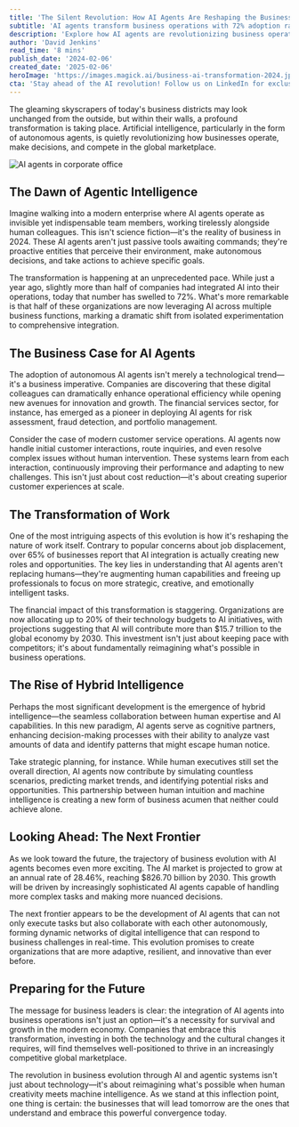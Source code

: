 ```yaml
---
title: 'The Silent Revolution: How AI Agents Are Reshaping the Business Landscape'
subtitle: 'AI agents transform business operations with 72% adoption rate and projected $15.7T economic impact'
description: 'Explore how AI agents are revolutionizing business operations, with 72% of companies now integrating AI systems. Discover how this transformation is creating new opportunities, with AI projected to contribute $15.7 trillion to the global economy by 2030, and learn about the emergence of hybrid intelligence reshaping business strategies.'
author: 'David Jenkins'
read_time: '8 mins'
publish_date: '2024-02-06'
created_date: '2025-02-06'
heroImage: 'https://images.magick.ai/business-ai-transformation-2024.jpg'
cta: 'Stay ahead of the AI revolution! Follow us on LinkedIn for exclusive insights into how AI agents are transforming businesses and shaping the future of work.'
---
```


The gleaming skyscrapers of today's business districts may look unchanged from the outside, but within their walls, a profound transformation is taking place. Artificial intelligence, particularly in the form of autonomous agents, is quietly revolutionizing how businesses operate, make decisions, and compete in the global marketplace.

![AI agents in corporate office](https://i.magick.ai/PIXE/1738853279587_magick_img.webp)

## The Dawn of Agentic Intelligence

Imagine walking into a modern enterprise where AI agents operate as invisible yet indispensable team members, working tirelessly alongside human colleagues. This isn't science fiction—it's the reality of business in 2024. These AI agents aren't just passive tools awaiting commands; they're proactive entities that perceive their environment, make autonomous decisions, and take actions to achieve specific goals.

The transformation is happening at an unprecedented pace. While just a year ago, slightly more than half of companies had integrated AI into their operations, today that number has swelled to 72%. What's more remarkable is that half of these organizations are now leveraging AI across multiple business functions, marking a dramatic shift from isolated experimentation to comprehensive integration.

## The Business Case for AI Agents

The adoption of autonomous AI agents isn't merely a technological trend—it's a business imperative. Companies are discovering that these digital colleagues can dramatically enhance operational efficiency while opening new avenues for innovation and growth. The financial services sector, for instance, has emerged as a pioneer in deploying AI agents for risk assessment, fraud detection, and portfolio management.

Consider the case of modern customer service operations. AI agents now handle initial customer interactions, route inquiries, and even resolve complex issues without human intervention. These systems learn from each interaction, continuously improving their performance and adapting to new challenges. This isn't just about cost reduction—it's about creating superior customer experiences at scale.

## The Transformation of Work

One of the most intriguing aspects of this evolution is how it's reshaping the nature of work itself. Contrary to popular concerns about job displacement, over 65% of businesses report that AI integration is actually creating new roles and opportunities. The key lies in understanding that AI agents aren't replacing humans—they're augmenting human capabilities and freeing up professionals to focus on more strategic, creative, and emotionally intelligent tasks.

The financial impact of this transformation is staggering. Organizations are now allocating up to 20% of their technology budgets to AI initiatives, with projections suggesting that AI will contribute more than $15.7 trillion to the global economy by 2030. This investment isn't just about keeping pace with competitors; it's about fundamentally reimagining what's possible in business operations.

## The Rise of Hybrid Intelligence

Perhaps the most significant development is the emergence of hybrid intelligence—the seamless collaboration between human expertise and AI capabilities. In this new paradigm, AI agents serve as cognitive partners, enhancing decision-making processes with their ability to analyze vast amounts of data and identify patterns that might escape human notice.

Take strategic planning, for instance. While human executives still set the overall direction, AI agents now contribute by simulating countless scenarios, predicting market trends, and identifying potential risks and opportunities. This partnership between human intuition and machine intelligence is creating a new form of business acumen that neither could achieve alone.

## Looking Ahead: The Next Frontier

As we look toward the future, the trajectory of business evolution with AI agents becomes even more exciting. The AI market is projected to grow at an annual rate of 28.46%, reaching $826.70 billion by 2030. This growth will be driven by increasingly sophisticated AI agents capable of handling more complex tasks and making more nuanced decisions.

The next frontier appears to be the development of AI agents that can not only execute tasks but also collaborate with each other autonomously, forming dynamic networks of digital intelligence that can respond to business challenges in real-time. This evolution promises to create organizations that are more adaptive, resilient, and innovative than ever before.

## Preparing for the Future

The message for business leaders is clear: the integration of AI agents into business operations isn't just an option—it's a necessity for survival and growth in the modern economy. Companies that embrace this transformation, investing in both the technology and the cultural changes it requires, will find themselves well-positioned to thrive in an increasingly competitive global marketplace.

The revolution in business evolution through AI and agentic systems isn't just about technology—it's about reimagining what's possible when human creativity meets machine intelligence. As we stand at this inflection point, one thing is certain: the businesses that will lead tomorrow are the ones that understand and embrace this powerful convergence today.